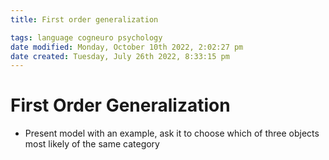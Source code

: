 ```yaml
---
title: First order generalization

tags: language cogneuro psychology 
date modified: Monday, October 10th 2022, 2:02:27 pm
date created: Tuesday, July 26th 2022, 8:33:15 pm
---
```


# First Order Generalization
- Present model with an example, ask it to choose which of three objects most likely of the same category



